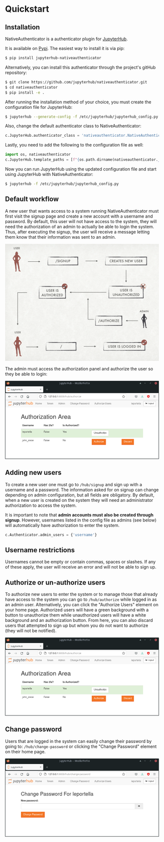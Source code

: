 # Quickstart

## Installation

NativeAuthenticator is a authenticator plugin for [JupyterHub](https://github.com/jupyterhub/).

It is available on [Pypi](https://pypi.org/project/jupyterhub-nativeauthenticator/). The easiest way to install it is via pip:

```bash
$ pip install jupyterhub-nativeauthenticator
```

Alternatively, you can install this authenticator through the project's gitHub repository:

```bash
$ git clone https://github.com/jupyterhub/nativeauthenticator.git
$ cd nativeauthenticator
$ pip install -e .
```

After running the installation method of your choice, you must create the configuration file for JupyterHub:

```bash
$ jupyterhub --generate-config -f /etc/jupyterhub/jupyterhub_config.py
```

Also, change the default authenticator class to NativeAuthenticator:

```python
c.JupyterHub.authenticator_class = 'nativeauthenticator.NativeAuthenticator'
```

Lastly, you need to add the following to the configuration file as well:

```python
import os, nativeauthenticator
c.JupyterHub.template_paths = [f"{os.path.dirname(nativeauthenticator.__file__}/templates/"]
```

Now you can run JupyterHub using the updated configuration file and start using JupyterHub with NativeAuthenticator:

```bash
$ jupyterhub -f /etc/jupyterhub/jupyterhub_config.py
```

## Default workflow

A new user that wants access to a system running NativeAuthenticator must first visit the signup page and create a new account with a username and password. By default, this user will not have access to the system, they will need the authorization of an admin to actually be able to login the system. Thus, after executing the signup, the user will receive a message letting them know that their information was sent to an admin.

![](_static/native_auth_flow.png)

The admin must access the authorization panel and authorize the user so they be able to login:

![](_static/authorization_area.png)

## Adding new users

To create a new user one must go to `/hub/signup` and sign up with a username and a password. The information asked for on signup can change depending on admin configuration, but all fields are obligatory. By default, when a new user is created on the system they will need an administrator authorization to access the system.

It is important to note that **admin accounts must also be created through signup**. However, usernames listed in the config file as admins (see below) will automatically have authorization to enter the system.

```python
c.Authenticator.admin_users = {'username'}
```

## Username restrictions

Usernames cannot be empty or contain commas, spaces or slashes. If any of these apply, the user will receive an error and will not be able to sign up.

## Authorize or un-authorize users

To authorize new users to enter the system or to manage those that already have access to the system you can go to `/hub/authorize` while logged in as an admin user. Alternatively, you can click the "Authorize Users" element on your home page. Authorized users will have a green background with a button to unauthorize them while unauthorized users will have a white background and an authorization button. From here, you can also discard users that attempted to sign up but whom you do not want to authorize (they will not be notified).

![](_static/authorization_area.png)

## Change password

Users that are logged in the system can easily change their password by going to: `/hub/change-password` or clicking the "Change Password" element on their home page.

![](_static/change-password.png)
